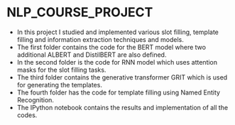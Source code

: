 # NLP_COURSE_PROJECT

* In this project I studied and implemented various slot filling, template filling and information extraction techniques and models. 
* The first folder contains the code for the BERT model where two additional ALBERT and DistilBERT are also defined.
* In the second folder is the code for RNN model which uses attention masks for the slot filling tasks.
* The third folder contains the generative transformer GRIT which is used for generating the templates.
* The fourth folder has the code for template filling using Named Entity Recognition.
* The IPython notebook contains the results and implementation of all the codes.
